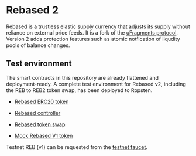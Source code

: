 # Rebased 2

Rebased is a trustless elastic supply currency that adjusts its supply without reliance on external price feeds. It is a fork of the [uFragments protocol](https://github.com/ampleforth/uFragments). Version 2 adds protection features such as atomic notfication of liqudity pools of balance changes.

## Test environment

The smart contracts in this repository are already flattened and deployment-ready. A complete test environment for Rebased v2, including the REB to REB2 token swap, has been deployed to Ropsten.

- [Rebased ERC20 token](https://ropsten.etherscan.io/address/0x9611E3336fb5c84e038a32F6Ad31A25c2D9D0820#code)
- [Rebased controller](https://ropsten.etherscan.io/address/0x86151400Ad10165a76fdc972cAFbc73f518E4C5D#code)
- [Rebased token swap](https://ropsten.etherscan.io/address/0x969f3129813738241E9103dbCc0f8837973CD005)

- [Mock Rebased V1 token](https://ropsten.etherscan.io/address/0xfF96067060626Ea33AF23Eb5b188aaA6763E88d6)

Testnet REB (v1) can be requested from the [testnet faucet](https://ropsten.etherscan.io/address/0xC84F2c6a2d49951681236abd1A05886b8FB6380D).
